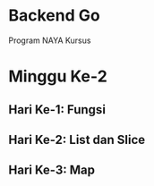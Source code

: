# Backend Go
Program NAYA Kursus

# Minggu Ke-2
## Hari Ke-1: Fungsi

## Hari Ke-2: List dan Slice

## Hari Ke-3: Map
